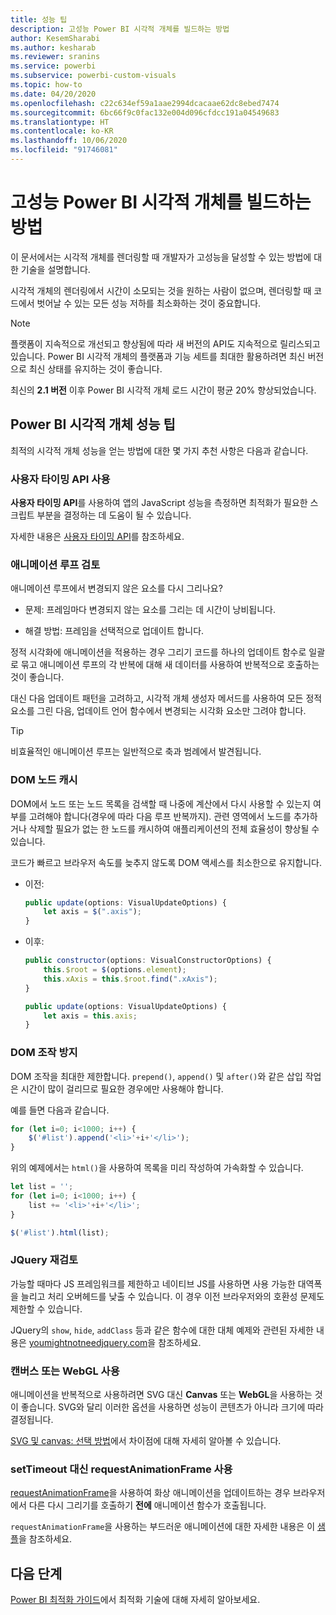 ```yaml
---
title: 성능 팁
description: 고성능 Power BI 시각적 개체를 빌드하는 방법
author: KesemSharabi
ms.author: kesharab
ms.reviewer: sranins
ms.service: powerbi
ms.subservice: powerbi-custom-visuals
ms.topic: how-to
ms.date: 04/20/2020
ms.openlocfilehash: c22c634ef59a1aae2994dcacaae62dc8ebed7474
ms.sourcegitcommit: 6bc66f9c0fac132e004d096cfdcc191a04549683
ms.translationtype: HT
ms.contentlocale: ko-KR
ms.lasthandoff: 10/06/2020
ms.locfileid: "91746081"
---
```

# <a name="how-to-build-a-high-performance-power-bi-visual"></a>고성능 Power BI 시각적 개체를 빌드하는 방법
이 문서에서는 시각적 개체를 렌더링할 때 개발자가 고성능을 달성할 수 있는 방법에 대한 기술을 설명합니다. 

시각적 개체의 렌더링에서 시간이 소모되는 것을 원하는 사람이 없으며, 렌더링할 때 코드에서 벗어날 수 있는 모든 성능 저하를 최소화하는 것이 중요합니다. 

> [!NOTE]
> 플랫폼이 지속적으로 개선되고 향상됨에 따라 새 버전의 API도 지속적으로 릴리스되고 있습니다. Power BI 시각적 개체의 플랫폼과 기능 세트를 최대한 활용하려면 최신 버전으로 최신 상태를 유지하는 것이 좋습니다.
>
> 최신의 **2.1 버전** 이후 Power BI 시각적 개체 로드 시간이 평균 20% 향상되었습니다.

## <a name="power-bi-visual-performance-tips"></a>Power BI 시각적 개체 성능 팁
최적의 시각적 개체 성능을 얻는 방법에 대한 몇 가지 추천 사항은 다음과 같습니다. 

### <a name="use-user-timing-api"></a>사용자 타이밍 API 사용
**사용자 타이밍 API**를 사용하여 앱의 JavaScript 성능을 측정하면 최적화가 필요한 스크립트 부분을 결정하는 데 도움이 될 수 있습니다.

자세한 내용은 [사용자 타이밍 API](https://msdn.microsoft.com/library/hh772738(v=vs.85).aspx)를 참조하세요.

### <a name="review-animation-loops"></a>애니메이션 루프 검토
애니메이션 루프에서 변경되지 않은 요소를 다시 그리나요? 

 - 문제: 프레임마다 변경되지 않는 요소를 그리는 데 시간이 낭비됩니다.

 - 해결 방법: 프레임을 선택적으로 업데이트 합니다. 
 
정적 시각화에 애니메이션을 적용하는 경우 그리기 코드를 하나의 업데이트 함수로 일괄로 묶고 애니메이션 루프의 각 반복에 대해 새 데이터를 사용하여 반복적으로 호출하는 것이 좋습니다.

대신 다음 업데이트 패턴을 고려하고, 시각적 개체 생성자 메서드를 사용하여 모든 정적 요소를 그린 다음, 업데이트 언어 함수에서 변경되는 시각화 요소만 그려야 합니다. 

   > [!TIP]
   > 비효율적인 애니메이션 루프는 일반적으로 축과 범례에서 발견됩니다.

### <a name="cache-dom-nodes"></a>DOM 노드 캐시 
DOM에서 노드 또는 노드 목록을 검색할 때 나중에 계산에서 다시 사용할 수 있는지 여부를 고려해야 합니다(경우에 따라 다음 루프 반복까지). 관련 영역에서 노드를 추가하거나 삭제할 필요가 없는 한 노드를 캐시하여 애플리케이션의 전체 효율성이 향상될 수 있습니다.

코드가 빠르고 브라우저 속도를 늦추지 않도록 DOM 액세스를 최소한으로 유지합니다. 

- 이전: 

   ```javascript
   public update(options: VisualUpdateOptions) { 
       let axis = $(".axis"); 
   }
   ```

- 이후: 

   ```javascript
   public constructor(options: VisualConstructorOptions) { 
       this.$root = $(options.element); 
       this.xAxis = this.$root.find(".xAxis"); 
   } 
 
   public update(options: VisualUpdateOptions) { 
       let axis = this.axis; 
   }
   ```

### <a name="avoid-dom-manipulation"></a>DOM 조작 방지 
DOM 조작을 최대한 제한합니다.  `prepend()`, `append()` 및 `after()`와 같은 삽입 작업은 시간이 많이 걸리므로 필요한 경우에만 사용해야 합니다.

예를 들면 다음과 같습니다.

  ```javascript
  for (let i=0; i<1000; i++) { 
      $('#list').append('<li>'+i+'</li>');
  }
  ```

위의 예제에서는 `html()`을 사용하여 목록을 미리 작성하여 가속화할 수 있습니다. 

  ```javascript
  let list = ''; 
  for (let i=0; i<1000; i++) { 
      list += '<li>'+i+'</li>'; 
  } 

  $('#list').html(list); 
  ```

### <a name="reconsider-jquery"></a>JQuery 재검토

가능할 때마다 JS 프레임워크를 제한하고 네이티브 JS를 사용하면 사용 가능한 대역폭을 늘리고 처리 오버헤드를 낮출 수 있습니다. 이 경우 이전 브라우저와의 호환성 문제도 제한할 수 있습니다. 

JQuery의 `show`, `hide`, `addClass` 등과 같은 함수에 대한 대체 예제와 관련된 자세한 내용은 [youmightnotneedjquery.com](http://youmightnotneedjquery.com/)을 참조하세요.  

### <a name="use-canvas-or-webgl"></a>캔버스 또는 WebGL 사용 
애니메이션을 반복적으로 사용하려면 SVG 대신 **Canvas** 또는 **WebGL**을 사용하는 것이 좋습니다. SVG와 달리 이러한 옵션을 사용하면 성능이 콘텐츠가 아니라 크기에 따라 결정됩니다. 

[SVG 및 canvas: 선택 방법](/previous-versions/windows/internet-explorer/ie-developer/samples/gg193983(v=vs.85))에서 차이점에 대해 자세히 알아볼 수 있습니다. 

### <a name="use-requestanimationframe-instead-of-settimeout"></a>setTimeout 대신 requestAnimationFrame 사용 
[requestAnimationFrame](https://www.w3.org/TR/animation-timing/)을 사용하여 화상 애니메이션을 업데이트하는 경우 브라우저에서 다른 다시 그리기를 호출하기 **전에** 애니메이션 함수가 호출됩니다.

`requestAnimationFrame`을 사용하는 부드러운 애니메이션에 대한 자세한 내용은 이 [샘플](https://testdrive-archive.azurewebsites.net/Graphics/RequestAnimationFrame/Default.html)을 참조하세요.

## <a name="next-steps"></a>다음 단계

[Power BI 최적화 가이드](../../guidance/power-bi-optimization.md)에서 최적화 기술에 대해 자세히 알아보세요.